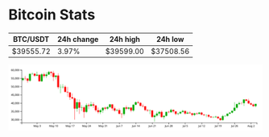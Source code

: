 # Bitcoin Stats

BTC/USDT|24h change|24h high|24h low|
|---|---|---|---|
|$39555.72|3.97%|$39599.00|$37508.56|

<img src="./chart.svg">
